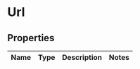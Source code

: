 

# Url


## Properties

| Name | Type | Description | Notes |
|------------ | ------------- | ------------- | -------------|




